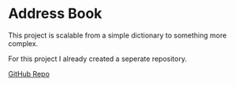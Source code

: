# Address Book 

This project is scalable from a simple dictionary to something more complex. 

For this project I already created a seperate repository. 

[GitHub Repo](https://github.com/Jolumine/AddressBook)